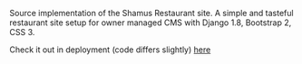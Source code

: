 Source implementation of the Shamus Restaurant site. A simple and tasteful restaurant site setup for owner managed CMS with Django 1.8, Bootstrap 2, CSS 3.

Check it out in deployment (code differs slightly) [here](http://shamuslockport.com)
